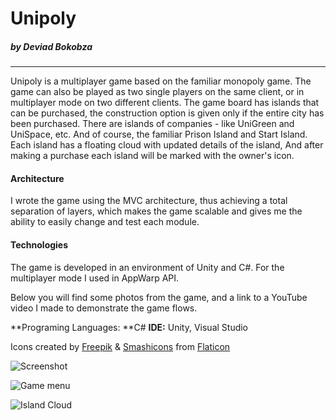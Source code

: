 # Unipoly
##### by Deviad Bokobza
------------


Unipoly is a multiplayer game based on the familiar monopoly game.
The game can also be played as two single players on the same client, or in multiplayer mode on two different clients.
The game board has islands that can be purchased, the construction option is given only if the entire city has been purchased.
There are islands of companies - like UniGreen and UniSpace, etc.
And of course, the familiar Prison Island and Start Island.
Each island has a floating cloud with updated details of the island,
And after making a purchase each island will be marked with the owner's icon.

#### Architecture
I wrote the game using the MVC architecture, thus achieving a total separation of layers, which makes the game scalable and gives me the ability to easily change and test each module.

#### Technologies 
The game is developed in an environment of Unity and C#.
For the multiplayer mode I used in AppWarp API.

Below you will find some photos from the game, and a link to a YouTube video I made to demonstrate the game flows.



**Programing Languages: **C#
**IDE:** Unity, Visual Studio

Icons created by [Freepik](https://www.flaticon.com/authors/freepik)  & [Smashicons](https://www.flaticon.com/authors/Smashicons)
from [Flaticon](https://www.flaticon.com)

![Screenshot]( https://drive.google.com/uc?id=1WQgXRSOE4O6Kws5jajYy1E7mscpYvWux)

![Game menu](https://drive.google.com/uc?id=10jQ5KCoQgexkyhKgKS6opjUw5QkQhHNp "Game menu")

![Island Cloud](https://drive.google.com/uc?id=11vWqacdmEJibI0_qlS8uCSPGgSyfAAiK "Island Cloud")
